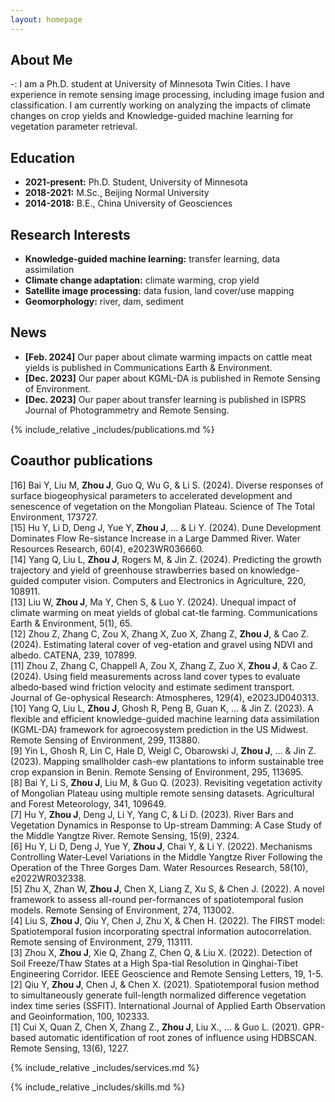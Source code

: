 ```yaml
---
layout: homepage
---
```


## About Me

-: I am a Ph.D. student at University of Minnesota Twin Cities. I have experience in remote sensing image processing, including image fusion and classification. I am currently working on analyzing the impacts of climate changes on crop yields and Knowledge-guided machine learning for vegetation parameter retrieval.

## Education

- **2021-present:** Ph.D. Student, University of Minnesota
- **2018-2021:** M.Sc., Beijing Normal University
- **2014-2018:** B.E., China University of Geosciences

## Research Interests

- **Knowledge-guided machine learning:** transfer learning, data assimilation
- **Climate change adaptation:** climate warming, crop yield
- **Satellite image processing:** data fusion, land cover/use mapping
- **Geomorphology:** river, dam, sediment

## News

- **[Feb. 2024]** Our paper about climate warming impacts on cattle meat yields is published in Communications Earth & Environment.
- **[Dec. 2023]** Our paper about KGML-DA is published in Remote Sensing of Environment.
- **[Dec. 2023]** Our paper about transfer learning is published in ISPRS Journal of Photogrammetry and Remote Sensing.

{% include_relative _includes/publications.md %}

## Coauthor publications

[16] Bai Y, Liu M, **Zhou J**, Guo Q, Wu G, & Li S. (2024). Diverse responses of surface biogeophysical parameters to accelerated development and senescence of vegetation on the Mongolian Plateau. Science of The Total Environment, 173727.<br />
[15] Hu Y, Li D, Deng J, Yue Y, **Zhou J**, ... & Li Y. (2024). Dune Development Dominates Flow Re-sistance Increase in a Large Dammed River. Water Resources Research, 60(4), e2023WR036660.<br />
[14] Yang Q, Liu L, **Zhou J**, Rogers M, & Jin Z. (2024). Predicting the growth trajectory and yield of greenhouse strawberries based on knowledge-guided computer vision. Computers and Electronics in Agriculture, 220, 108911.<br />
[13] Liu W, **Zhou J**, Ma Y, Chen S, & Luo Y. (2024). Unequal impact of climate warming on meat yields of global cat-tle farming. Communications Earth & Environment, 5(1), 65.<br />
[12] Zhou Z, Zhang C, Zou X, Zhang X, Zuo X, Zhang Z, **Zhou J**, & Cao Z. (2024). Estimating lateral cover of veg-etation and gravel using NDVI and albedo. CATENA, 239, 107899.<br />
[11] Zhou Z, Zhang C, Chappell A, Zou X, Zhang Z, Zuo X, **Zhou J**, & Cao Z. (2024). Using field measurements across land cover types to evaluate albedo‐based wind friction velocity and estimate sediment transport. Journal of Ge-ophysical Research: Atmospheres, 129(4), e2023JD040313.<br />
[10] Yang Q, Liu L, **Zhou J**, Ghosh R, Peng B, Guan K, ... & Jin Z. (2023). A flexible and efficient knowledge-guided machine learning data assimilation (KGML-DA) framework for agroecosystem prediction in the US Midwest. Remote Sensing of Environment, 299, 113880.<br />
[9] Yin L, Ghosh R, Lin C, Hale D, Weigl C, Obarowski J, **Zhou J**, ... & Jin Z. (2023). Mapping smallholder cash-ew plantations to inform sustainable tree crop expansion in Benin. Remote Sensing of Environment, 295, 113695.<br />
[8] Bai Y, Li S, **Zhou J**, Liu M, & Guo Q. (2023). Revisiting vegetation activity of Mongolian Plateau using multiple remote sensing datasets. Agricultural and Forest Meteorology, 341, 109649.<br />
[7] Hu Y, **Zhou J**, Deng J, Li Y, Yang C, & Li D. (2023). River Bars and Vegetation Dynamics in Response to Up-stream Damming: A Case Study of the Middle Yangtze River. Remote Sensing, 15(9), 2324.<br />
[6] Hu Y, Li D, Deng J, Yue Y, **Zhou J**, Chai Y, & Li Y. (2022). Mechanisms Controlling Water‐Level Variations in the Middle Yangtze River Following the Operation of the Three Gorges Dam. Water Resources Research, 58(10), e2022WR032338.<br />
[5] Zhu X, Zhan W, **Zhou J**, Chen X, Liang Z, Xu S, & Chen J. (2022). A novel framework to assess all-round per-formances of spatiotemporal fusion models. Remote Sensing of Environment, 274, 113002.<br />
[4] Liu S, **Zhou J**, Qiu Y, Chen J, Zhu X, & Chen H. (2022). The FIRST model: Spatiotemporal fusion incorporating spectral information autocorrelation. Remote sensing of Environment, 279, 113111.<br />
[3] Zhou X, **Zhou J**, Xie Q, Zhang Z, Chen Q, & Liu X. (2022). Detection of Soil Freeze/Thaw States at a High Spa-tial Resolution in Qinghai-Tibet Engineering Corridor. IEEE Geoscience and Remote Sensing Letters, 19, 1-5.<br />
[2] Qiu Y, **Zhou J**, Chen J, & Chen X. (2021). Spatiotemporal fusion method to simultaneously generate full-length normalized difference vegetation index time series (SSFIT). International Journal of Applied Earth Observation and Geoinformation, 100, 102333.<br />
[1] Cui X, Quan Z, Chen X, Zhang Z., **Zhou J**, Liu X., ... & Guo L. (2021). GPR-based automatic identification of root zones of influence using HDBSCAN. Remote Sensing, 13(6), 1227.

{% include_relative _includes/services.md %}

{% include_relative _includes/skills.md %}

